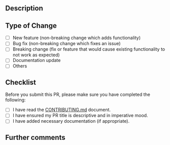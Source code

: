 <!-- Thank you for helping to improve our project!
Please provide a description and review the requirements.

Contributors guide: https://github.com/twelvelabs-io/twelvelabs-python/blob/main/CONTRIBUTING.md -->

## Description

<!-- Please provide a detailed description of the pull request, including the purpose of the change, the problem it solves, or the feature it adds to the project. Ensure you link any relevant issues this PR addresses. -->

## Type of Change

- [ ] New feature (non-breaking change which adds functionality)
- [ ] Bug fix (non-breaking change which fixes an issue)
- [ ] Breaking change (fix or feature that would cause existing functionality to not work as expected)
- [ ] Documentation update
- [ ] Others

## Checklist

Before you submit this PR, please make sure you have completed the following:

- [ ] I have read the [CONTRIBUTING.md](https://github.com/twelvelabs-io/twelvelabs-python/blob/main/CONTRIBUTE.md) document.
- [ ] I have ensured my PR title is descriptive and in imperative mood.
- [ ] I have added necessary documentation (if appropriate).

## Further comments

<!-- If there's anything else you'd like to add about the pull request, put it here. -->
